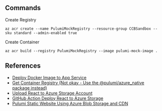 ## Commands

Create Registry

```
az acr create --name PulumiMockRegistry --resource-group CCBSandbox --sku standard --admin-enabled true
```

Create Container

```
az acr build --registry PulumiMockRegistry --image pulumi-mock-image .
```

## References

- [Deploy Docker Image to App Service](https://github.com/pulumi/examples/blob/master/azure-ts-appservice-docker/index.ts)
- [Get Container Registry (Not okay - Use the @pulumi/azure_native package instead)](https://www.pulumi.com/docs/reference/pkg/azure/containerservice/getregistry/)
- [Upload React to Azure Storage Account](https://medium.com/bb-tutorials-and-thoughts/how-to-host-a-react-static-website-on-azure-438e0a915295)
- [GitHub Action Deploy React to Azure Storage](https://levelup.gitconnected.com/deploy-a-react-app-to-an-azure-blob-storage-using-github-actions-d56dc4b4724d)
- [Pulumi Static Website Using Azure Blob Storage and CDN](https://github.com/pulumi/examples/tree/master/azure-ts-static-website)
